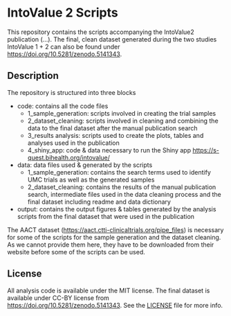 # IntoValue 2 Scripts

This repository contains the scripts accompanying the IntoValue2 publication (...). The final, clean dataset generated during the two studies IntoValue 1 + 2 can also be found under https://doi.org/10.5281/zenodo.5141343.

## Description

The repository is structured into three blocks

 * code: contains all the code files
    - 1_sample_generation: scripts involved in creating the trial samples
    - 2_dataset_cleaning: scripts involved in cleaning and combining the data to the final dataset after the manual publication search
    - 3_results analysis: scripts used to create the plots, tables and analyses used in the publication 
    - 4_shiny_app: code & data necessary to run the Shiny app https://s-quest.bihealth.org/intovalue/
 * data: data files used & generated by the scripts
    - 1_sample_generation: contains the search terms used to identify UMC trials as well as the generated samples
    - 2_dataset_cleaning: contains the results of the manual publication search, intermediate files used in the data cleaning process and the final dataset including readme and data dictionary
 * output: contains the output figures & tables generated by the analysis scripts from the final dataset that were used in the publication
 
The AACT dataset (https://aact.ctti-clinicaltrials.org/pipe_files) is necessary for some of the scripts for the sample generation and the dataset cleaning. As we cannot provide them here, they have to be downloaded from their website before some of the scripts can be used.
  

## License

All analysis code is available under the MIT license. The final dataset is available under CC-BY license from https://doi.org/10.5281/zenodo.5141343. See the [LICENSE](https://github.com/quest-bih/oddpub/blob/master/LICENSE) file for more info.